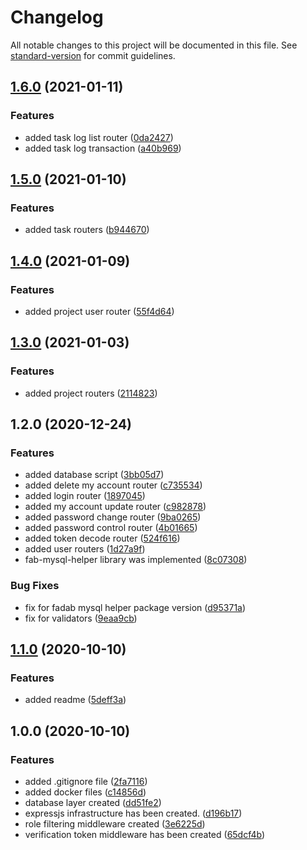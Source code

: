 # Changelog

All notable changes to this project will be documented in this file. See [standard-version](https://github.com/conventional-changelog/standard-version) for commit guidelines.

## [1.6.0](https://github.com/ismetkizgin/cl-serve/compare/v1.5.0...v1.6.0) (2021-01-11)


### Features

* added task log list router ([0da2427](https://github.com/ismetkizgin/cl-serve/commit/0da242757072189fdd00ec8789d53e409b233400))
* added task log transaction ([a40b969](https://github.com/ismetkizgin/cl-serve/commit/a40b96968a3a40c2bb9b59ee7e207eef1309c2b3))

## [1.5.0](https://github.com/ismetkizgin/cl-serve/compare/v1.4.0...v1.5.0) (2021-01-10)


### Features

* added task routers ([b944670](https://github.com/ismetkizgin/cl-serve/commit/b944670f4bbc0e16d09641cb979d55af2b3c3118))

## [1.4.0](https://github.com/ismetkizgin/cl-serve/compare/v1.3.0...v1.4.0) (2021-01-09)


### Features

* added project user router ([55f4d64](https://github.com/ismetkizgin/cl-serve/commit/55f4d64a1f01f7e16581042e70c0313670fda76a))

## [1.3.0](https://github.com/ismetkizgin/cl-serve/compare/v1.2.0...v1.3.0) (2021-01-03)


### Features

* added project routers ([2114823](https://github.com/ismetkizgin/cl-serve/commit/211482363d503d0271a1403ea4109a6136ef90ac))

## 1.2.0 (2020-12-24)


### Features

* added database script ([3bb05d7](https://github.com/ismetkizgin/cl-serve/commit/3bb05d7a536fc22d85719ceb883ac6f8cf63db37))
* added delete my account router ([c735534](https://github.com/ismetkizgin/cl-serve/commit/c735534726067edb19e6b014ef2589345cd7d58c))
* added login router ([1897045](https://github.com/ismetkizgin/cl-serve/commit/1897045a6549fcd4bb207a6133b25a32ee954660))
* added my account update router ([c982878](https://github.com/ismetkizgin/cl-serve/commit/c9828782ea49756f71e3c4ee745d1a809eebf47c))
* added password change router ([9ba0265](https://github.com/ismetkizgin/cl-serve/commit/9ba0265513f184f18c4e18d0b2fa509c73df07bc))
* added password control router ([4b01665](https://github.com/ismetkizgin/cl-serve/commit/4b0166535d8057aa64515857f9a830998541b096))
* added token decode router ([524f616](https://github.com/ismetkizgin/cl-serve/commit/524f6162bbc38270aa3f2736a0b3ad9c4bd0327c))
* added user routers ([1d27a9f](https://github.com/ismetkizgin/cl-serve/commit/1d27a9f0ac334ef0c19e1a27169080822cca2217))
* fab-mysql-helper library was implemented ([8c07308](https://github.com/ismetkizgin/cl-serve/commit/8c073089922323d14c210a6950e5ab9816c8270d))


### Bug Fixes

* fix for fadab mysql helper package version ([d95371a](https://github.com/ismetkizgin/cl-serve/commit/d95371a5910f47d05d421ff58f73f5593a1d97b9))
* fix for validators ([9eaa9cb](https://github.com/ismetkizgin/cl-serve/commit/9eaa9cb28fabaca6c112e3c9ff41ba5e730fdee8))

## [1.1.0](https://github.com/ismetkizgin/cl-serve/compare/v1.0.0...v1.1.0) (2020-10-10)


### Features

* added readme ([5deff3a](https://github.com/ismetkizgin/cl-serve/commit/5deff3abedda678b619af1bfd3b742b79e4aa2b5))

## 1.0.0 (2020-10-10)


### Features

* added .gitignore file ([2fa7116](https://github.com/ismetkizgin/cl-serve/commit/2fa71168510d2b80139ef65ec5fa6e94639a0c19))
* added docker files ([c14856d](https://github.com/ismetkizgin/cl-serve/commit/c14856d26e05133bbd2f4a71063d8e988b7ba0ac))
* database layer created ([dd51fe2](https://github.com/ismetkizgin/cl-serve/commit/dd51fe2f63993fe160bdbde299f872ed28a92c66))
* expressjs infrastructure has been created. ([d196b17](https://github.com/ismetkizgin/cl-serve/commit/d196b17495142284d47d7a291774182376d145bf))
* role filtering middleware created ([3e6225d](https://github.com/ismetkizgin/cl-serve/commit/3e6225dd7cbd70342436c1040086a31a6c816d91))
* verification token middleware has been created ([65dcf4b](https://github.com/ismetkizgin/cl-serve/commit/65dcf4b0b96c596912672e9bba65beaef51c7c76))
